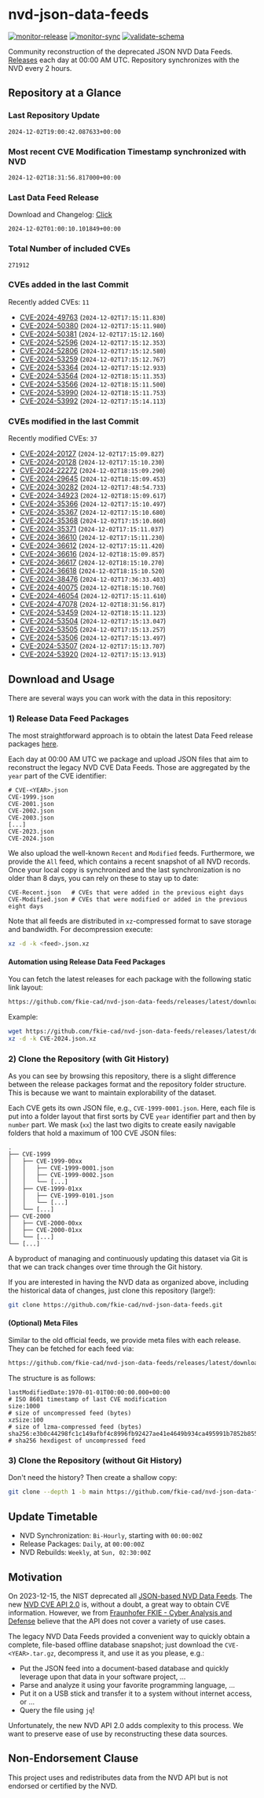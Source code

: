 # nvd-json-data-feeds

[![monitor-release](https://github.com/fkie-cad/nvd-json-data-feeds/actions/workflows/monitor_release.yml/badge.svg)](https://github.com/fkie-cad/nvd-json-data-feeds/actions/workflows/monitor_release.yml)
[![monitor-sync](https://github.com/fkie-cad/nvd-json-data-feeds/actions/workflows/monitor_sync.yml/badge.svg)](https://github.com/fkie-cad/nvd-json-data-feeds/actions/workflows/monitor_sync.yml)
[![validate-schema](https://github.com/fkie-cad/nvd-json-data-feeds/actions/workflows/validate_schema.yml/badge.svg)](https://github.com/fkie-cad/nvd-json-data-feeds/actions/workflows/validate_schema.yml)

Community reconstruction of the deprecated JSON NVD Data Feeds.
[Releases](https://github.com/fkie-cad/nvd-json-data-feeds/releases/latest) each day at 00:00 AM UTC.
Repository synchronizes with the NVD every 2 hours.

## Repository at a Glance

### Last Repository Update

```plain
2024-12-02T19:00:42.087633+00:00
```

### Most recent CVE Modification Timestamp synchronized with NVD

```plain
2024-12-02T18:31:56.817000+00:00
```

### Last Data Feed Release

Download and Changelog: [Click](https://github.com/fkie-cad/nvd-json-data-feeds/releases/latest)

```plain
2024-12-02T01:00:10.101849+00:00
```

### Total Number of included CVEs

```plain
271912
```

### CVEs added in the last Commit

Recently added CVEs: `11`

- [CVE-2024-49763](CVE-2024/CVE-2024-497xx/CVE-2024-49763.json) (`2024-12-02T17:15:11.830`)
- [CVE-2024-50380](CVE-2024/CVE-2024-503xx/CVE-2024-50380.json) (`2024-12-02T17:15:11.980`)
- [CVE-2024-50381](CVE-2024/CVE-2024-503xx/CVE-2024-50381.json) (`2024-12-02T17:15:12.160`)
- [CVE-2024-52596](CVE-2024/CVE-2024-525xx/CVE-2024-52596.json) (`2024-12-02T17:15:12.353`)
- [CVE-2024-52806](CVE-2024/CVE-2024-528xx/CVE-2024-52806.json) (`2024-12-02T17:15:12.580`)
- [CVE-2024-53259](CVE-2024/CVE-2024-532xx/CVE-2024-53259.json) (`2024-12-02T17:15:12.767`)
- [CVE-2024-53364](CVE-2024/CVE-2024-533xx/CVE-2024-53364.json) (`2024-12-02T17:15:12.933`)
- [CVE-2024-53564](CVE-2024/CVE-2024-535xx/CVE-2024-53564.json) (`2024-12-02T18:15:11.353`)
- [CVE-2024-53566](CVE-2024/CVE-2024-535xx/CVE-2024-53566.json) (`2024-12-02T18:15:11.500`)
- [CVE-2024-53990](CVE-2024/CVE-2024-539xx/CVE-2024-53990.json) (`2024-12-02T18:15:11.753`)
- [CVE-2024-53992](CVE-2024/CVE-2024-539xx/CVE-2024-53992.json) (`2024-12-02T17:15:14.113`)


### CVEs modified in the last Commit

Recently modified CVEs: `37`

- [CVE-2024-20127](CVE-2024/CVE-2024-201xx/CVE-2024-20127.json) (`2024-12-02T17:15:09.827`)
- [CVE-2024-20128](CVE-2024/CVE-2024-201xx/CVE-2024-20128.json) (`2024-12-02T17:15:10.230`)
- [CVE-2024-22272](CVE-2024/CVE-2024-222xx/CVE-2024-22272.json) (`2024-12-02T18:15:09.290`)
- [CVE-2024-29645](CVE-2024/CVE-2024-296xx/CVE-2024-29645.json) (`2024-12-02T18:15:09.453`)
- [CVE-2024-30282](CVE-2024/CVE-2024-302xx/CVE-2024-30282.json) (`2024-12-02T17:48:54.733`)
- [CVE-2024-34923](CVE-2024/CVE-2024-349xx/CVE-2024-34923.json) (`2024-12-02T18:15:09.617`)
- [CVE-2024-35366](CVE-2024/CVE-2024-353xx/CVE-2024-35366.json) (`2024-12-02T17:15:10.497`)
- [CVE-2024-35367](CVE-2024/CVE-2024-353xx/CVE-2024-35367.json) (`2024-12-02T17:15:10.680`)
- [CVE-2024-35368](CVE-2024/CVE-2024-353xx/CVE-2024-35368.json) (`2024-12-02T17:15:10.860`)
- [CVE-2024-35371](CVE-2024/CVE-2024-353xx/CVE-2024-35371.json) (`2024-12-02T17:15:11.037`)
- [CVE-2024-36610](CVE-2024/CVE-2024-366xx/CVE-2024-36610.json) (`2024-12-02T17:15:11.230`)
- [CVE-2024-36612](CVE-2024/CVE-2024-366xx/CVE-2024-36612.json) (`2024-12-02T17:15:11.420`)
- [CVE-2024-36616](CVE-2024/CVE-2024-366xx/CVE-2024-36616.json) (`2024-12-02T18:15:09.857`)
- [CVE-2024-36617](CVE-2024/CVE-2024-366xx/CVE-2024-36617.json) (`2024-12-02T18:15:10.270`)
- [CVE-2024-36618](CVE-2024/CVE-2024-366xx/CVE-2024-36618.json) (`2024-12-02T18:15:10.520`)
- [CVE-2024-38476](CVE-2024/CVE-2024-384xx/CVE-2024-38476.json) (`2024-12-02T17:36:33.403`)
- [CVE-2024-40075](CVE-2024/CVE-2024-400xx/CVE-2024-40075.json) (`2024-12-02T18:15:10.760`)
- [CVE-2024-46054](CVE-2024/CVE-2024-460xx/CVE-2024-46054.json) (`2024-12-02T17:15:11.610`)
- [CVE-2024-47078](CVE-2024/CVE-2024-470xx/CVE-2024-47078.json) (`2024-12-02T18:31:56.817`)
- [CVE-2024-53459](CVE-2024/CVE-2024-534xx/CVE-2024-53459.json) (`2024-12-02T18:15:11.123`)
- [CVE-2024-53504](CVE-2024/CVE-2024-535xx/CVE-2024-53504.json) (`2024-12-02T17:15:13.047`)
- [CVE-2024-53505](CVE-2024/CVE-2024-535xx/CVE-2024-53505.json) (`2024-12-02T17:15:13.257`)
- [CVE-2024-53506](CVE-2024/CVE-2024-535xx/CVE-2024-53506.json) (`2024-12-02T17:15:13.497`)
- [CVE-2024-53507](CVE-2024/CVE-2024-535xx/CVE-2024-53507.json) (`2024-12-02T17:15:13.707`)
- [CVE-2024-53920](CVE-2024/CVE-2024-539xx/CVE-2024-53920.json) (`2024-12-02T17:15:13.913`)


## Download and Usage

There are several ways you can work with the data in this repository:

### 1) Release Data Feed Packages

The most straightforward approach is to obtain the latest Data Feed release packages [here](https://github.com/fkie-cad/nvd-json-data-feeds/releases/latest).

Each day at 00:00 AM UTC we package and upload JSON files that aim to reconstruct the legacy NVD CVE Data Feeds.
Those are aggregated by the `year` part of the CVE identifier:

```
# CVE-<YEAR>.json
CVE-1999.json
CVE-2001.json
CVE-2002.json
CVE-2003.json
[...]
CVE-2023.json
CVE-2024.json
```

We also upload the well-known `Recent` and `Modified` feeds.
Furthermore, we provide the `All` feed, which contains a recent snapshot of all NVD records.
Once your local copy is synchronized and the last synchronization is no older than 8 days, you can rely on these to stay up to date:

```plain
CVE-Recent.json   # CVEs that were added in the previous eight days
CVE-Modified.json # CVEs that were modified or added in the previous eight days
```

Note that all feeds are distributed in `xz`-compressed format to save storage and bandwidth.
For decompression execute:

```sh
xz -d -k <feed>.json.xz
```

#### Automation using Release Data Feed Packages

You can fetch the latest releases for each package with the following static link layout:

```sh
https://github.com/fkie-cad/nvd-json-data-feeds/releases/latest/download/CVE-<YEAR>.json.xz
```

Example:

```sh
wget https://github.com/fkie-cad/nvd-json-data-feeds/releases/latest/download/CVE-2024.json.xz
xz -d -k CVE-2024.json.xz
```

### 2) Clone the Repository (with Git History)

As you can see by browsing this repository, there is a slight difference between the release packages format and the repository folder structure.
This is because we want to maintain explorability of the dataset.

Each CVE gets its own JSON file, e.g., `CVE-1999-0001.json`.
Here, each file is put into a folder layout that first sorts by CVE `year` identifier part and then by `number` part.
We mask (`xx`) the last two digits to create easily navigable folders that hold a maximum of 100 CVE JSON files:

```plain
.
├── CVE-1999
│   ├── CVE-1999-00xx
│   │   ├── CVE-1999-0001.json
│   │   ├── CVE-1999-0002.json
│   │   └── [...]
│   ├── CVE-1999-01xx
│   │   ├── CVE-1999-0101.json
│   │   └── [...]
│   └── [...]
├── CVE-2000
│   ├── CVE-2000-00xx
│   ├── CVE-2000-01xx
│   └── [...]
└── [...]
```

A byproduct of managing and continuously updating this dataset via Git is that we can track changes over time through the Git history.

If you are interested in having the NVD data as organized above, including the historical data of changes, just clone this repository (large!):

```sh
git clone https://github.com/fkie-cad/nvd-json-data-feeds.git
```

#### (Optional) Meta Files

Similar to the old official feeds, we provide meta files with each release. They can be fetched for each feed via:

```sh
https://github.com/fkie-cad/nvd-json-data-feeds/releases/latest/download/CVE-<YEAR>.meta
```

The structure is as follows:

```plain
lastModifiedDate:1970-01-01T00:00:00.000+00:00                          # ISO 8601 timestamp of last CVE modification
size:1000                                                               # size of uncompressed feed (bytes)
xzSize:100                                                              # size of lzma-compressed feed (bytes)
sha256:e3b0c44298fc1c149afbf4c8996fb92427ae41e4649b934ca495991b7852b855 # sha256 hexdigest of uncompressed feed
```

### 3) Clone the Repository (without Git History)

Don't need the history? Then create a shallow copy:

```sh
git clone --depth 1 -b main https://github.com/fkie-cad/nvd-json-data-feeds.git
```


## Update Timetable

* NVD Synchronization: `Bi-Hourly`, starting with `00:00:00Z`
* Release Packages: `Daily`, at `00:00:00Z`
* NVD Rebuilds: `Weekly`, at `Sun, 02:30:00Z`


## Motivation

On 2023-12-15, the NIST deprecated all [JSON-based NVD Data Feeds](https://nvd.nist.gov/vuln/data-feeds#divRetirementBanner-1).
The new [NVD CVE API 2.0](https://nvd.nist.gov/developers/vulnerabilities) is, without a doubt, a great way to obtain CVE information.
However, we from [Fraunhofer FKIE - Cyber Analysis and Defense](https://www.fkie.fraunhofer.de/en/departments/cad.html) believe that the API does not cover a variety of use cases.

The legacy NVD Data Feeds provided a convenient way to quickly obtain a complete, file-based offline database snapshot; just download the `CVE-<YEAR>.tar.gz`, decompress it, and use it as you please, e.g.:

- Put the JSON feed into a document-based database and quickly leverage upon that data in your software project, ...
- Parse and analyze it using your favorite programming language, ...
- Put it on a USB stick and transfer it to a system without internet access, or ...
- Query the file using `jq`!

Unfortunately, the new NVD API 2.0 adds complexity to this process.
We want to preserve ease of use by reconstructing these data sources.

## Non-Endorsement Clause

This project uses and redistributes data from the NVD API but is not endorsed or certified by the NVD.